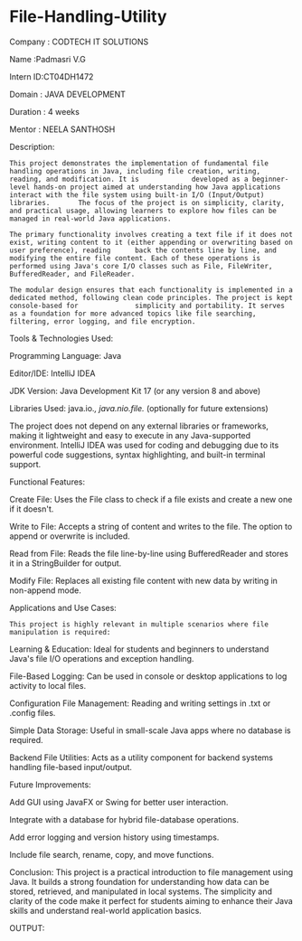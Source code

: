 # File-Handling-Utility

Company : CODTECH IT SOLUTIONS

Name  :Padmasri V.G

Intern ID:CT04DH1472

Domain : JAVA DEVELOPMENT

Duration : 4 weeks

Mentor : NEELA SANTHOSH

Description:

    This project demonstrates the implementation of fundamental file handling operations in Java, including file creation, writing, reading, and modification. It is             developed as a beginner-level hands-on project aimed at understanding how Java applications interact with the file system using built-in I/O (Input/Output) libraries.       The focus of the project is on simplicity, clarity, and practical usage, allowing learners to explore how files can be managed in real-world Java applications.

    The primary functionality involves creating a text file if it does not exist, writing content to it (either appending or overwriting based on user preference), reading      back the contents line by line, and modifying the entire file content. Each of these operations is performed using Java's core I/O classes such as File, FileWriter,         BufferedReader, and FileReader.

    The modular design ensures that each functionality is implemented in a dedicated method, following clean code principles. The project is kept console-based for              simplicity and portability. It serves as a foundation for more advanced topics like file searching, filtering, error logging, and file encryption.


Tools & Technologies Used:

  Programming Language: Java

  Editor/IDE: IntelliJ IDEA

  JDK Version: Java Development Kit 17 (or any version 8 and above)

  Libraries Used: java.io.*, java.nio.file.* (optionally for future extensions)

  The project does not depend on any external libraries or frameworks, making it lightweight and easy to execute in any Java-supported environment. IntelliJ IDEA was used     for coding and debugging due to its powerful code suggestions, syntax highlighting, and built-in terminal support.


Functional Features:

   Create File:
   Uses the File class to check if a file exists and create a new one if it doesn't.

   Write to File:
   Accepts a string of content and writes to the file. The option to append or overwrite is included.

  Read from File:
  Reads the file line-by-line using BufferedReader and stores it in a StringBuilder for output.

  Modify File:
  Replaces all existing file content with new data by writing in non-append mode.


Applications and Use Cases:

    This project is highly relevant in multiple scenarios where file manipulation is required:

   Learning & Education:
   Ideal for students and beginners to understand Java's file I/O operations and exception handling.

   File-Based Logging:
   Can be used in console or desktop applications to log activity to local files.

   Configuration File Management:
   Reading and writing settings in .txt or .config files.

   Simple Data Storage:
   Useful in small-scale Java apps where no database is required.

   Backend File Utilities:
   Acts as a utility component for backend systems handling file-based input/output.


 Future Improvements:
 
   Add GUI using JavaFX or Swing for better user interaction.

   Integrate with a database for hybrid file-database operations.

   Add error logging and version history using timestamps.

   Include file search, rename, copy, and move functions.


Conclusion:
This project is a practical introduction to file management using Java. It builds a strong foundation for understanding how data can be stored, retrieved, and manipulated in local systems. The simplicity and clarity of the code make it perfect for students aiming to enhance their Java skills and understand real-world application basics.

OUTPUT:


